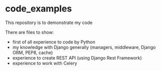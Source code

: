 # code_examples
This repository is to demonstrate my code

There are files to show:
* first of all experience to code by Python
* my knowledge with Django generally (managers, middleware, Django ORM, PEP8, cache)
* experience to create REST API (using Django Rest Framework)
* experience to work with Celery
